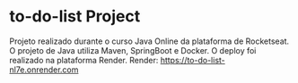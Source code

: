 # to-do-list Project 
Projeto realizado durante o curso Java Online da plataforma de Rocketseat.
O projeto de Java utiliza Maven, SpringBoot e Docker. O deploy foi realizado na plataforma Render. 
Render: https://to-do-list-nl7e.onrender.com
